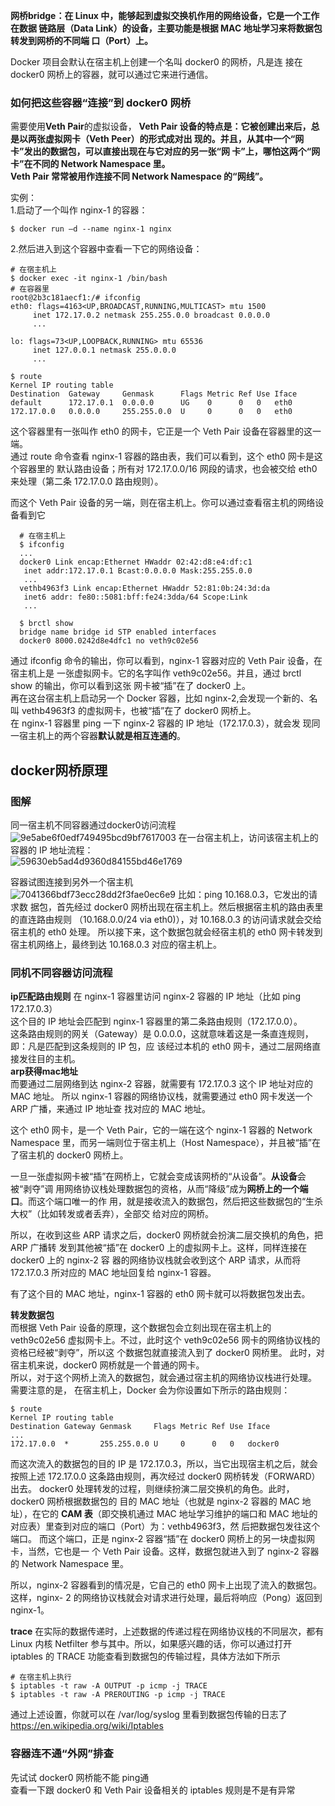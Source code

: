 **网桥bridge：在 Linux 中，能够起到虚拟交换机作用的网络设备，它是一个工作在数据
链路层（Data Link）的设备，主要功能是根据 MAC 地址学习来将数据包转发到网桥的不同端
口（Port）上。**    

Docker 项目会默认在宿主机上创建一个名叫 docker0 的网桥，凡是连
接在 docker0 网桥上的容器，就可以通过它来进行通信。  

### 如何把这些容器“连接”到 docker0 网桥 ###  
需要使用**Veth Pair**的虚拟设备，
**Veth Pair 设备的特点是：它被创建出来后，总是以两张虚拟网卡（Veth Peer）的形式成对出
现的。并且，从其中一个“网卡”发出的数据包，可以直接出现在与它对应的另一张“网
卡”上，哪怕这两个“网卡”在不同的 Network Namespace 里。  
 Veth Pair 常常被用作连接不同 Network Namespace 的“网线”。**  
 
 实例：  
 1.启动了一个叫作 nginx-1 的容器：  
 
    $ docker run –d --name nginx-1 nginx  
 2.然后进入到这个容器中查看一下它的网络设备：  
 
    # 在宿主机上
    $ docker exec -it nginx-1 /bin/bash
    # 在容器里
    root@2b3c181aecf1:/# ifconfig
    eth0: flags=4163<UP,BROADCAST,RUNNING,MULTICAST> mtu 1500
         inet 172.17.0.2 netmask 255.255.0.0 broadcast 0.0.0.0
         ...

    lo: flags=73<UP,LOOPBACK,RUNNING> mtu 65536
         inet 127.0.0.1 netmask 255.0.0.0
         ...
         
    $ route
    Kernel IP routing table
    Destination  Gateway     Genmask      Flags Metric Ref Use Iface
    default      172.17.0.1  0.0.0.0      UG    0      0   0   eth0
    172.17.0.0   0.0.0.0     255.255.0.0  U     0      0   0   eth0  
这个容器里有一张叫作 eth0 的网卡，它正是一个 Veth Pair 设备在容器里的这一
端。  
通过 route 命令查看 nginx-1 容器的路由表，我们可以看到，这个 eth0 网卡是这个容器里的
默认路由设备；所有对 172.17.0.0/16 网段的请求，也会被交给 eth0 来处理（第二条
172.17.0.0 路由规则）。  

而这个 Veth Pair 设备的另一端，则在宿主机上。你可以通过查看宿主机的网络设备看到它  

      # 在宿主机上
      $ ifconfig
      ...
      docker0 Link encap:Ethernet HWaddr 02:42:d8:e4:df:c1 
       inet addr:172.17.0.1 Bcast:0.0.0.0 Mask:255.255.0.0
       ...
      vethb4963f3 Link encap:Ethernet HWaddr 52:81:0b:24:3d:da 
       inet6 addr: fe80::5081:bff:fe24:3dda/64 Scope:Link
       ...

      $ brctl show
      bridge name bridge id STP enabled interfaces
      docker0 8000.0242d8e4dfc1 no veth9c02e56  

通过 ifconfig 命令的输出，你可以看到，nginx-1 容器对应的 Veth Pair 设备，在宿主机上是
一张虚拟网卡。它的名字叫作 veth9c02e56。并且，通过 brctl show 的输出，你可以看到这张
网卡被“插”在了 docker0 上。   
再在这台宿主机上启动另一个 Docker 容器，比如 nginx-2,会发现一个新的、名叫 vethb4963f3 的虚拟网卡，也被“插”在了 docker0 网桥上。  
在 nginx-1 容器里 ping 一下 nginx-2 容器的 IP 地址（172.17.0.3），就会发
现同一宿主机上的两个容器**默认就是相互连通的**。   

## docker网桥原理 ##     

### 图解 ###
同一宿主机不同容器通过docker0访问流程  
![9e5abe6f0edf749495bcd9bf7617003](https://user-images.githubusercontent.com/20179983/148673622-dbc6dbc7-641d-48cd-8845-9a902e86b48c.png)
在一台宿主机上，访问该宿主机上的容器的 IP 地址流程：  
![59630eb5ad4d9360d84155bd46e1769](https://user-images.githubusercontent.com/20179983/148673772-b8eb597b-181c-45de-9082-d6c885797230.png)

容器试图连接到另外一个宿主机   
![7041366bdf73ecc28dd2f3fae0ec6e9](https://user-images.githubusercontent.com/20179983/148673804-627e66f4-4114-4f1e-8b65-1e144d4c676a.png)
比如：ping 10.168.0.3，它发出的请求数
据包，首先经过 docker0 网桥出现在宿主机上。然后根据宿主机的路由表里的直连路由规则
（10.168.0.0/24 via eth0)），对 10.168.0.3 的访问请求就会交给宿主机的 eth0 处理。
所以接下来，这个数据包就会经宿主机的 eth0 网卡转发到宿主机网络上，最终到达 10.168.0.3
对应的宿主机上。   




### 同机不同容器访问流程 ###
**ip匹配路由规则**
在 nginx-1 容器里访问 nginx-2 容器的 IP 地址（比如 ping 172.17.0.3）  
这个目的 IP 地址会匹配到 nginx-1 容器里的第二条路由规则（172.17.0.0）。  
这条路由规则的网关（Gateway）是 0.0.0.0，这就意味着这是一条直连规则，即：凡是匹配到这条规则的 IP 包，应
该经过本机的 eth0 网卡，通过二层网络直接发往目的主机。  
**arp获得mac地址**  
而要通过二层网络到达 nginx-2 容器，就需要有 172.17.0.3 这个 IP 地址对应的 MAC 地址。
所以 nginx-1 容器的网络协议栈，就需要通过 eth0 网卡发送一个 ARP 广播，来通过 IP 地址查
找对应的 MAC 地址。  

这个 eth0 网卡，是一个 Veth Pair，它的一端在这个 nginx-1 容器的
Network Namespace 里，而另一端则位于宿主机上（Host Namespace），并且被“插”在
了宿主机的 docker0 网桥上。  

一旦一张虚拟网卡被“插”在网桥上，它就会变成该网桥的“从设备”。**从设备**会被“剥夺”调
用网络协议栈处理数据包的资格，从而“降级”成为**网桥上的一个端口**。而这个端口唯一的作
用，就是接收流入的数据包，然后把这些数据包的“生杀大权”（比如转发或者丢弃），全部交
给对应的网桥。  
 
所以，在收到这些 ARP 请求之后，docker0 网桥就会扮演二层交换机的角色，把 ARP 广播转
发到其他被“插”在 docker0 上的虚拟网卡上。这样，同样连接在 docker0 上的 nginx-2 容
器的网络协议栈就会收到这个 ARP 请求，从而将 172.17.0.3 所对应的 MAC 地址回复给
nginx-1 容器。  

有了这个目的 MAC 地址，nginx-1 容器的 eth0 网卡就可以将数据包发出去。   

**转发数据包**  
而根据 Veth Pair 设备的原理，这个数据包会立刻出现在宿主机上的 veth9c02e56
虚拟网卡上。不过，此时这个 veth9c02e56 网卡的网络协议栈的资格已经被“剥夺”，所以这
个数据包就直接流入到了 docker0 网桥里。
此时，对宿主机来说，docker0 网桥就是一个普通的网卡。  
所以，对于这个网桥上流入的数据包，就会通过宿主机的网络协议栈进行处理。   
需要注意的是，
在宿主机上，Docker 会为你设置如下所示的路由规则：   

    $ route
    Kernel IP routing table
    Destination Gateway Genmask     Flags Metric Ref Use Iface
    ...
    172.17.0.0  *       255.255.0.0 U     0      0   0   docker0  

而这次流入的数据包的目的 IP 是 172.17.0.3，所以，当它出现宿主机之后，就会按照上述
172.17.0.0 这条路由规则，再次经过 docker0 网桥转发（FORWARD）出去。
docker0 处理转发的过程，则继续扮演二层交换机的角色。此时，docker0 网桥根据数据包的
目的 MAC 地址（也就是 nginx-2 容器的 MAC 地址），在它的 **CAM 表**（即交换机通过 MAC
地址学习维护的端口和 MAC 地址的对应表）里查到对应的端口（Port）为：vethb4963f3，然
后把数据包发往这个端口。
而这个端口，正是 nginx-2 容器“插”在 docker0 网桥上的另一块虚拟网卡，当然，它也是一
个 Veth Pair 设备。这样，数据包就进入到了 nginx-2 容器的 Network Namespace 里。  

所以，nginx-2 容器看到的情况是，它自己的 eth0 网卡上出现了流入的数据包。这样，nginx-
2 的网络协议栈就会对请求进行处理，最后将响应（Pong）返回到 nginx-1。  

**trace**
在实际的数据传递时，上述数据的传递过程在网络协议栈的不同层次，都有
Linux 内核 Netfilter 参与其中。所以，如果感兴趣的话，你可以通过打开 iptables 的 TRACE
功能查看到数据包的传输过程，具体方法如下所示  

    # 在宿主机上执行
    $ iptables -t raw -A OUTPUT -p icmp -j TRACE
    $ iptables -t raw -A PREROUTING -p icmp -j TRACE   

通过上述设置，你就可以在 /var/log/syslog 里看到数据包传输的日志了  
https://en.wikipedia.org/wiki/Iptables  


### 容器连不通“外网”排查 ###  

先试试 docker0 网桥能不能 ping通  
查看一下跟 docker0 和 Veth Pair 设备相关的 iptables 规则是不是有异常  




